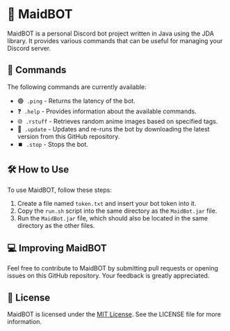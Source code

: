 <h1>🌸 MaidBOT</h1>
<p>MaidBOT is a personal Discord bot project written in Java using the JDA library. It provides various commands that can be useful for managing your Discord server.</p>

<h2>🤖 Commands</h2>
<p>The following commands are currently available:</p>
<ul>
  <li>
    🟢<code> .ping</code> - Returns the latency of the bot.
  </li>
  <li>
    ❓<code> .help</code> - Provides information about the available commands.
  </li>
  <li>
    🌐<code> .rstuff</code> - Retrieves random anime images based on specified tags.
  </li>
  <li>
    🔄<code> .update</code> - Updates and re-runs the bot by downloading the latest version from this GitHub repository.
  </li>
  <li>
    ⏹️<code> .stop</code> - Stops the bot.
  </li>
</ul>

<h2>🛠️ How to Use</h2>
<p>To use MaidBOT, follow these steps:</p>
<ol>
  <li>Create a file named <code>token.txt</code> and insert your bot token into it. </li>
  <li>Copy the <code>run.sh</code> script into the same directory as the <code>MaidBot.jar</code> file. </li>
  <li>Run the <code>MaidBot.jar</code> file, which should also be located in the same directory as the other files. </li>
</ol>

<h2>💻 Improving MaidBOT</h2>
<p>Feel free to contribute to MaidBOT by submitting pull requests or opening issues on this GitHub repository. Your feedback is greatly appreciated.</p>

<h2>📜 License</h2>
<p>MaidBOT is licensed under the <a href="https://opensource.org/licenses/MIT" target="_new">MIT License</a>. See the LICENSE file for more information. </p>
